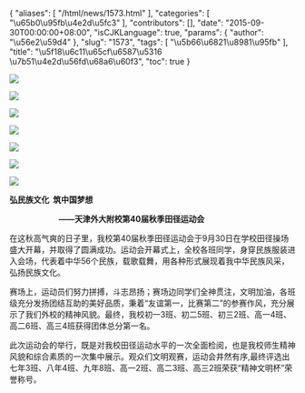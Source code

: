 {
    "aliases": [
        "/html/news/1573.html"
    ],
    "categories": [
        "\u65b0\u95fb\u4e2d\u5fc3"
    ],
    "contributors": [],
    "date": "2015-09-30T00:00:00+08:00",
    "isCJKLanguage": true,
    "params": {
        "author": "\u56e2\u59d4"
    },
    "slug": "1573",
    "tags": [
        "\u5b66\u6821\u8981\u95fb"
    ],
    "title": "\u5f18\u6c11\u65cf\u6587\u5316  \u7b51\u4e2d\u56fd\u68a6\u60f3",
    "toc": true
}

![](https://cdn.tfls.online/mirror/full/487e0f9b1ade23495c71ecc67b088fcf7c5730d5.jpg)




![](https://cdn.tfls.online/mirror/full/4195d795fb6c2bee9a3dbf284fb47b85789db67d.jpg)




![](https://cdn.tfls.online/mirror/full/ee3c8e58a5330a9846cd0e9df58ff12ff1b077f6.jpg)




![](https://cdn.tfls.online/mirror/full/8e81201216e974270f855aa444429c1e9c5e906b.jpg)




![](https://cdn.tfls.online/mirror/full/6ce169c07ff89b736dde7c3bab603aae60d5b51e.jpg)




![](https://cdn.tfls.online/mirror/full/b04b54a952c76c671172791eea0855e5ba93167b.jpg)




![](https://cdn.tfls.online/mirror/full/5b40fa000c18c61e7ed56cb6981d3536abfc45dc.jpg)




  





**弘民族文化  筑中国梦想**




                      **——天津外大附校第40届秋季田径运动会**




在这秋高气爽的日子里，我校第40届秋季田径运动会于9月30日在学校田径操场盛大开幕，并取得了圆满成功。运动会开幕式上，全校各班同学，身穿民族服装进入会场，代表着中华56个民族，载歌载舞，用各种形式展现着我中华民族风采，弘扬民族文化。




赛场上，运动员们努力拼搏，斗志昂扬；赛场边同学们全神贯注，文明加油，各班级充分发扬团结互助的美好品质，秉着“友谊第一，比赛第二”的参赛作风，充分展示了我们外校的精神风貌。最终，我校初一3班、初二5班、初三2班、高一4班、高二6班、高三4班获得团体总分第一名。




此次运动会的举行，既是对我校田径运动水平的一次全面检阅，也是我校师生精神风貌和综合素质的一次集中展示。观众们文明观赛，运动会井然有序,最终评选出七年3班、八年4班、九年8班、高一2班、高二3班、高三2班荣获“精神文明杯”荣誉称号。




  




